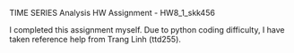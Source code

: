 TIME SERIES Analysis HW Assignment - HW8_1_skk456

I completed this assignment myself. 
Due to python coding difficulty, I have taken reference help from Trang Linh (ttd255). 